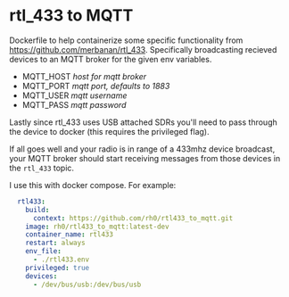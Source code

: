 # rtl_433 to MQTT

Dockerfile to help containerize some specific functionality from https://github.com/merbanan/rtl_433.  Specifically broadcasting recieved devices to an MQTT broker for the given env variables.

+ MQTT_HOST _host for mqtt broker_
+ MQTT_PORT _mqtt port, defaults to 1883_
+ MQTT_USER _mqtt username_
+ MQTT_PASS _mqtt password_

Lastly since rtl_433 uses USB attached SDRs you'll need to pass through the device to docker (this requires the privileged flag).

If all goes well and your radio is in range of a 433mhz device broadcast, your MQTT broker should start receiving messages from those devices in the `rtl_433` topic.

I use this with docker compose. For example:

```yaml
  rtl433:
    build:
      context: https://github.com/rh0/rtl433_to_mqtt.git
    image: rh0/rtl433_to_mqtt:latest-dev
    container_name: rtl433
    restart: always
    env_file:
      - ./rtl433.env
    privileged: true
    devices:
      - /dev/bus/usb:/dev/bus/usb
```
